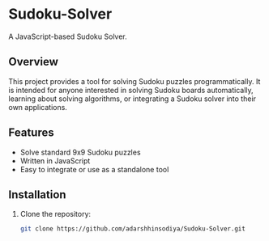 # Sudoku-Solver

A JavaScript-based Sudoku Solver.

## Overview

This project provides a tool for solving Sudoku puzzles programmatically. It is intended for anyone interested in solving Sudoku boards automatically, learning about solving algorithms, or integrating a Sudoku solver into their own applications.

## Features

- Solve standard 9x9 Sudoku puzzles
- Written in JavaScript
- Easy to integrate or use as a standalone tool

## Installation

1. Clone the repository:
   ```sh
   git clone https://github.com/adarshhinsodiya/Sudoku-Solver.git

